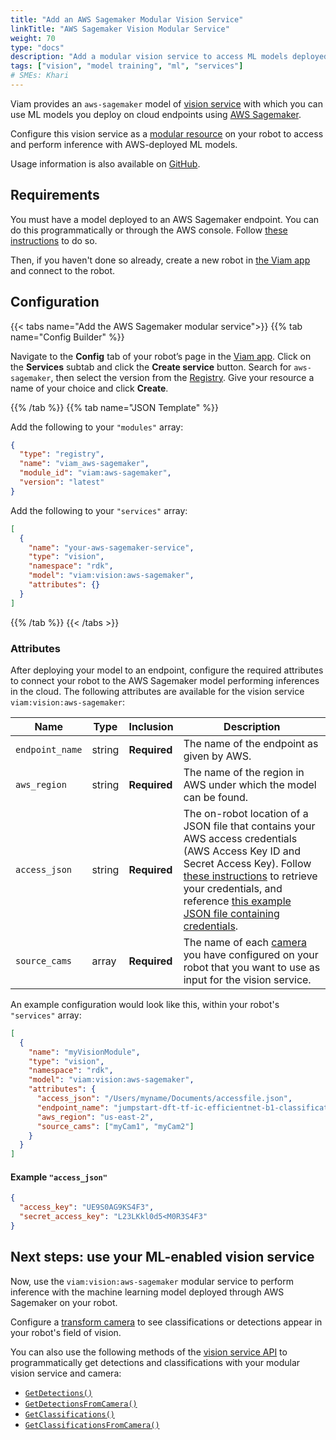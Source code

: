```yaml
---
title: "Add an AWS Sagemaker Modular Vision Service"
linkTitle: "AWS Sagemaker Vision Modular Service"
weight: 70
type: "docs"
description: "Add a modular vision service to access ML models deployed on cloud endpoints using AWS Sagemaker."
tags: ["vision", "model training", "ml", "services"]
# SMEs: Khari
---
```


Viam provides an `aws-sagemaker` model of [vision service](/services/vision) with which you can use ML models you deploy on cloud endpoints using [AWS Sagemaker](https://aws.amazon.com/sagemaker/).

Configure this vision service as a [modular resource](/modular-resources/) on your robot to access and perform inference with AWS-deployed ML models.

Usage information is also available on [GitHub](https://github.com/viam-labs/aws-sagemaker).

## Requirements

You must have a model deployed to an AWS Sagemaker endpoint.
You can do this programmatically or through the AWS console.
Follow [these instructions](https://docs.aws.amazon.com/sagemaker/latest/dg/deploy-model.html) to do so.

Then, if you haven't done so already, create a new robot in [the Viam app](https://app.viam.com) and connect to the robot.

## Configuration

{{< tabs name="Add the AWS Sagemaker modular service">}}
{{% tab name="Config Builder" %}}

Navigate to the **Config** tab of your robot’s page in the [Viam app](https://app.viam.com).
Click on the **Services** subtab and click the **Create service** button.
Search for `aws-sagemaker`, then select the version from the [Registry](https://app.viam.com/registry).
Give your resource a name of your choice and click **Create**.

{{% /tab %}}
{{% tab name="JSON Template" %}}

Add the following to your `"modules"` array:

```json {class="line-numbers linkable-line-numbers"}
{
  "type": "registry",
  "name": "viam_aws-sagemaker",
  "module_id": "viam:aws-sagemaker",
  "version": "latest"
}
```

Add the following to your `"services"` array:

```json {class="line-numbers linkable-line-numbers"}
[
  {
    "name": "your-aws-sagemaker-service",
    "type": "vision",
    "namespace": "rdk",
    "model": "viam:vision:aws-sagemaker",
    "attributes": {}
  }
]
```

{{% /tab %}}
{{< /tabs >}}

### Attributes

After deploying your model to an endpoint, configure the required attributes to connect your robot to the AWS Sagemaker model performing inferences in the cloud.
The following attributes are available for the vision service `viam:vision:aws-sagemaker`:

<!-- prettier-ignore -->
| Name | Type | Inclusion | Description |
| ---- | ---- | --------- | ----------- |
| `endpoint_name` | string | **Required** | The name of the endpoint as given by AWS. |
| `aws_region` | string | **Required** | The name of the region in AWS under which the model can be found. |
| `access_json` | string | **Required** | The on-robot location of a JSON file that contains your AWS access credentials (AWS Access Key ID and Secret Access Key). Follow [these instructions](https://www.msp360.com/resources/blog/how-to-find-your-aws-access-key-id-and-secret-access-key/) to retrieve your credentials, and reference [this example JSON file containing credentials](#example-access_json). |
| `source_cams` | array | **Required** | The name of each [camera](/components/camera) you have configured on your robot that you want to use as input for the vision service. |

An example configuration would look like this, within your robot's `"services"` array:

```json {class="line-numbers linkable-line-numbers"}
[
  {
    "name": "myVisionModule",
    "type": "vision",
    "namespace": "rdk",
    "model": "viam:vision:aws-sagemaker",
    "attributes": {
      "access_json": "/Users/myname/Documents/accessfile.json",
      "endpoint_name": "jumpstart-dft-tf-ic-efficientnet-b1-classification-1",
      "aws_region": "us-east-2",
      "source_cams": ["myCam1", "myCam2"]
    }
  }
]
```

#### Example `"access_json"`

```json {class="line-numbers linkable-line-numbers"}
{
  "access_key": "UE9S0AG9KS4F3",
  "secret_access_key": "L23LKkl0d5<M0R3S4F3"
}
```

## Next steps: use your ML-enabled vision service

Now, use the `viam:vision:aws-sagemaker` modular service to perform inference with the machine learning model deployed through AWS Sagemaker on your robot.

Configure a [transform camera](/components/camera/transform/) to see classifications or detections appear in your robot's field of vision.

You can also use the following methods of the [vision service API](/services/vision/#api) to programmatically get detections and classifications with your modular vision service and camera:

- [`GetDetections()`](/services/vision/#getdetections)
- [`GetDetectionsFromCamera()`](/services/vision/#getdetectionsfromcamera)
- [`GetClassifications()`](/services/vision/#getclassifications)
- [`GetClassificationsFromCamera()`](/services/vision/#getclassificationsfromcamera)
